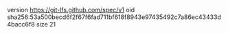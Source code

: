 version https://git-lfs.github.com/spec/v1
oid sha256:53a500becd6f2f67f6fad711bf618f8943e97435492c7a86ec43433d4bacc6f8
size 21
